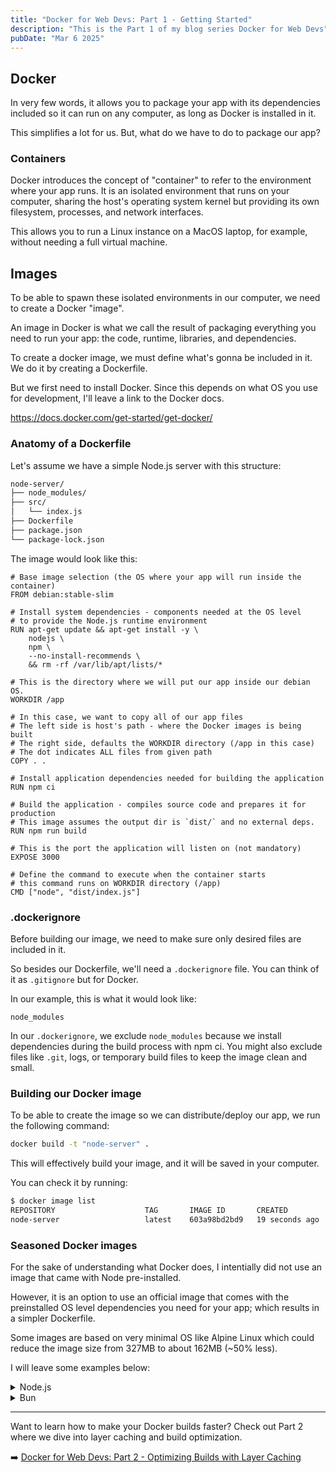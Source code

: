 ```yaml
---
title: "Docker for Web Devs: Part 1 - Getting Started"
description: "This is the Part 1 of my blog series Docker for Web Devs"
pubDate: "Mar 6 2025"
---
```


## Docker

In very few words, it allows you to package your app with its dependencies included so it can run on any computer, as long as Docker is installed in it.

This simplifies a lot for us. But, what do we have to do to package our app?

### Containers

Docker introduces the concept of "container" to refer to the environment where your app runs. It is an isolated environment that runs on your computer, sharing the host's operating system kernel but providing its own filesystem, processes, and network interfaces. 

This allows you to run a Linux instance on a MacOS laptop, for example, without needing a full virtual machine.

## Images

To be able to spawn these isolated environments in our computer, we need to create a Docker "image".

An image in Docker is what we call the result of packaging everything you need to run your app:  the code, runtime, libraries, and dependencies.

To create a docker image, we must define what's gonna be included in it. We do it by creating a Dockerfile.

But we first need to install Docker. Since this depends on what OS you use for development, I'll leave a link to the Docker docs.

https://docs.docker.com/get-started/get-docker/

### Anatomy of a Dockerfile

Let's assume we have a simple Node.js server with this structure:

```bash
node-server/
├── node_modules/
├── src/
│   └── index.js
├── Dockerfile
├── package.json
└── package-lock.json
```

The image would look like this:

```docker
# Base image selection (the OS where your app will run inside the container)
FROM debian:stable-slim

# Install system dependencies - components needed at the OS level
# to provide the Node.js runtime environment
RUN apt-get update && apt-get install -y \
    nodejs \
    npm \
    --no-install-recommends \
    && rm -rf /var/lib/apt/lists/*

# This is the directory where we will put our app inside our debian OS.
WORKDIR /app

# In this case, we want to copy all of our app files
# The left side is host's path - where the Docker images is being built
# The right side, defaults the WORKDIR directory (/app in this case)
# The dot indicates ALL files from given path
COPY . .

# Install application dependencies needed for building the application
RUN npm ci

# Build the application - compiles source code and prepares it for production
# This image assumes the output dir is `dist/` and no external deps.
RUN npm run build

# This is the port the application will listen on (not mandatory)
EXPOSE 3000

# Define the command to execute when the container starts
# this command runs on WORKDIR directory (/app)
CMD ["node", "dist/index.js"]
```

### .dockerignore

Before building our image, we need to make sure only desired files are included in it.

So besides our Dockerfile, we'll need a `.dockerignore` file. You can think of it as `.gitignore` but for Docker.

In our example, this is what it would look like:

```
node_modules
```

In our `.dockerignore`, we exclude `node_modules` because we install dependencies during the build process with npm ci. You might also exclude files like `.git`, logs, or temporary build files to keep the image clean and small.

### Building our Docker image

To be able to create the image so we can distribute/deploy our app, we run the following command:

```bash
docker build -t "node-server" .
```

This will effectively build your image, and it will be saved in your computer.

You can check it by running:

```bash
$ docker image list
REPOSITORY                    TAG       IMAGE ID       CREATED          SIZE
node-server                   latest    603a98bd2bd9   19 seconds ago   327MB
```

### Seasoned Docker images

For the sake of understanding what Docker does, I intentially did not use an image that came with Node pre-installed.

However, it is an option to use an official image that comes with the preinstalled OS level dependencies you need for your app; which results in a simpler Dockerfile.

Some images are based on very minimal OS like Alpine Linux which could reduce the image size from 327MB to about 162MB (~50% less).

I will leave some examples below:

<details>
  <summary>Node.js</summary>
  
```docker
# Official node image using Alpine Linux and pre-installed Node v22
FROM node:22-alpine

WORKDIR /app

COPY . .

RUN npm ci

RUN npm run build

EXPOSE 3000

CMD ["node", "dist/index.js"]
```
</details>


<details>
  <summary>Bun</summary>

```docker
# Official node image using Alpine Linux and pre-installed Bun v1
FROM oven/bun:1-alpine
WORKDIR /usr/src/app

COPY . .

RUN bun install

RUN bun build

EXPOSE 3000

CMD ["bun", "run", "dist/index.js"]
```

</details>

---

Want to learn how to make your Docker builds faster? Check out Part 2 where we dive into layer caching and build optimization.

➡️ [Docker for Web Devs: Part 2 - Optimizing Builds with Layer Caching](/blog/docker-for-webdevs-part-2/)